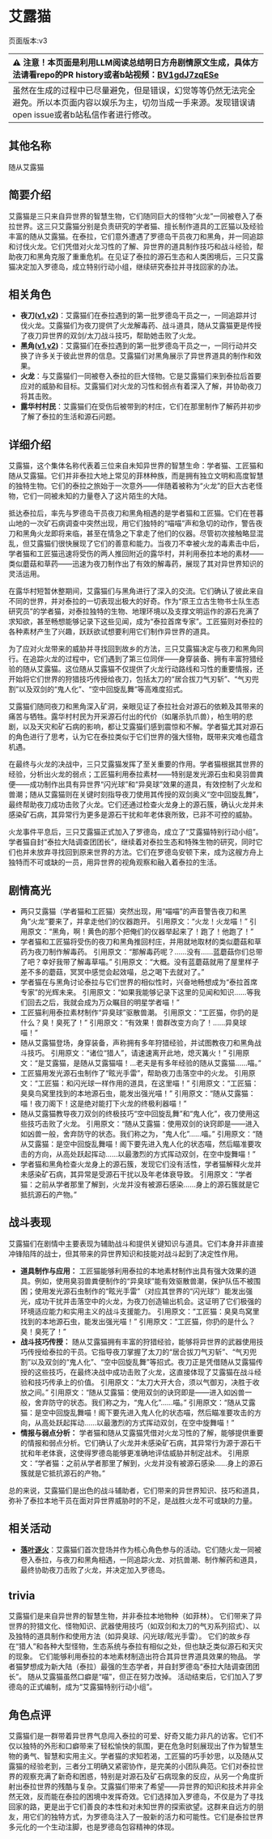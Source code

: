 # 艾露猫
页面版本:v3
 

| :warning: 注意！本页面是利用LLM阅读总结明日方舟剧情原文生成，具体方法请看repo的PR history或者b站视频：[BV1gdJ7zqESe](https://www.bilibili.com/video/BV1gdJ7zqESe/)         |
|:----------------------------|
| 虽然在生成的过程中已尽量避免，但是错误，幻觉等等仍然无法完全避免。所以本页面内容以娱乐为主，切勿当成一手来源。发现错误请open issue或者b站私信作者进行修改。|



## 其他名称
随从艾露猫
## 简要介绍
艾露猫是三只来自异世界的智慧生物，它们随同巨大的怪物“火龙”一同被卷入了泰拉世界。这三只艾露猫分别是负责研究的学者猫、擅长制作道具的工匠猫以及经验丰富的随从艾露猫。在泰拉，它们意外遭遇了罗德岛干员夜刀和黑角，并一同追踪和讨伐火龙。它们凭借对火龙习性的了解、异世界的道具制作技巧和战斗经验，帮助夜刀和黑角克服了重重危机。在见证了泰拉的源石生态和人类困境后，三只艾露猫决定加入罗德岛，成立特别行动小组，继续研究泰拉并寻找回家的办法。
## 相关角色
-   **夜刀([v1](../chars/char_502_nblade.md),[v2](char_502_nblade.md))**：艾露猫们在泰拉遇到的第一批罗德岛干员之一，一同追踪并讨伐火龙。艾露猫们为夜刀提供了火龙解毒药、战斗道具，随从艾露猫更是传授了夜刀异世界的双剑/太刀战斗技巧，帮助她击败了火龙。
-   **黑角([v1](../chars/char_500_noirc.md),[v2](char_500_noirc.md))**：艾露猫们在泰拉遇到的第一批罗德岛干员之一，一同行动并交换了许多关于彼此世界的信息。艾露猫们对黑角展示了异世界道具的制作和效果。
-   **火龙**：与艾露猫们一同被卷入泰拉的巨大怪物。它是艾露猫们来到泰拉后首要应对的威胁和目标。艾露猫们对火龙的习性和弱点有着深入了解，并协助夜刀将其击败。
-   **露华村村民**：艾露猫们在受伤后被带到的村庄，它们在那里制作了解药并初步了解了泰拉的生活和源石问题。
## 详细介绍
艾露猫，这个集体名称代表着三位来自未知异世界的智慧生命：学者猫、工匠猫和随从艾露猫。它们并非泰拉大地上常见的菲林种族，而是拥有独立文明和高度智慧的独特生物。它们的泰拉之旅始于一次意外——伴随着被称为“火龙”的巨大古老怪物，它们一同被未知的力量卷入了这片陌生的大陆。

抵达泰拉后，率先与罗德岛干员夜刀和黑角相遇的是学者猫和工匠猫。它们在苍暮山地的一次矿石病调查中突然出现，用它们独特的“喵喵”声和急切的动作，警告夜刀和黑角火龙即将来临，甚至在情急之下拿走了他们的仪器。尽管初次接触略显混乱，但艾露猫们很快展现了它们的善意和能力。当夜刀不幸被火龙的毒素击中后，学者猫和工匠猫迅速将受伤的两人推回附近的露华村，并利用泰拉本地的素材——类似蘑菇和草药——迅速为夜刀制作出了有效的解毒药，展现了其对异世界知识的灵活运用。

在露华村短暂休整期间，艾露猫们与黑角进行了深入的交流。它们确认了彼此来自不同的世界，并对泰拉的一切表现出极大的好奇。作为“原王立古生物书士队生态研究员”的学者猫，对泰拉独特的生物、地理环境以及支撑文明运作的源石充满了求知欲，甚至畅想能够记录下这些见闻，成为“泰拉首席专家”。工匠猫则对泰拉的各种素材产生了兴趣，跃跃欲试想要利用它们制作异世界的道具。

为了应对火龙带来的威胁并寻找回到故乡的方法，三只艾露猫决定与夜刀和黑角同行。在追踪火龙的过程中，它们遇到了第三位同伴——身穿装备、拥有丰富狩猎经验的随从艾露猫。这位随从艾露猫不仅提供了火龙行动路线和习性的重要情报，还开始将它们世界的狩猎技巧传授给夜刀，包括太刀的“居合拔刀气刃斩”、“气刃兜割”以及双剑的“鬼人化”、“空中回旋乱舞”等高难度招式。

艾露猫们随同夜刀和黑角深入矿洞，亲眼见证了泰拉社会对源石的依赖及其带来的痛苦与牺牲。露华村村民为开采源石付出的代价（如屠杀犰爪兽），柏生明的悲剧，以及天灾和矿石病的影响，都让艾露猫们感到震惊和不解。学者猫尤其对源石的角色进行了思考，认为它在泰拉类似于它们世界的强大怪物，既带来灾难也蕴含机遇。

在最终与火龙的决战中，三只艾露猫发挥了至关重要的作用。学者猫根据其世界的经验，分析出火龙的弱点；工匠猫利用泰拉素材——特别是发光源石虫和臭羽兽粪便——成功制作出具有异世界“闪光球”和“异臭球”效果的道具，有效控制了火龙和兽潮；随从艾露猫则在关键时刻指导夜刀使用其传授的双剑奥义“空中回旋乱舞”，最终帮助夜刀成功击败了火龙。它们还通过检查火龙身上的源石簇，确认火龙并未感染矿石病，其异常行为更多是源石干扰和年老体衰所致，已非不可控的威胁。

火龙事件平息后，三只艾露猫正式加入了罗德岛，成立了“艾露猫特别行动小组”。学者猫自封“泰拉大陆调查团团长”，继续着对泰拉生态和特殊生物的研究，同时它们也并未放弃寻找回到原来世界的方法。它们在罗德岛安顿下来，成为这艘方舟上独特而不可或缺的一员，用异世界的视角观察和融入着泰拉的生活。
## 剧情高光
*   两只艾露猫（学者猫和工匠猫）突然出现，用“喵喵”的声音警告夜刀和黑角“火龙”要来了，并拿走他们的仪器跑开。
    引用原文：“火龙！火龙喵！”
    引用原文：“黑角，啊！黄色的那个把俺们的仪器举起来了！跑了！他跑了！”
*   学者猫和工匠猫将受伤的夜刀和黑角推回村庄，并用就地取材的类似蘑菇和草药为夜刀制作解毒药。
    引用原文：“那解毒药呢？......没有......蓝蘑菇你们总带了吧？幸好我带了解毒草喵。”
    引用原文：“大概。没有蓝蘑菇就用了屋里样子差不多的蘑菇，冥冥中感觉会起效喵，总之喝下去就对了。”
*   学者猫在与黑角讨论泰拉与它们世界的相似性时，兴奋地畅想成为“泰拉首席专家”的光辉未来。
    引用原文：“如果我能够记录下这里的见闻和知识......等我们回去之后，我就会成为万众瞩目的明星学者喵！”
*   工匠猫利用泰拉素材制作“异臭球”驱散兽潮。
    引用原文：“工匠猫，你扔的是什么？臭！臭死了！”
    引用原文：“有效果！兽群改变方向了！......异臭球喵！”
*   随从艾露猫登场，身穿装备，声称拥有多年狩猎经验，并试图教夜刀和黑角战斗技巧。
    引用原文：“诸位“猎人”，请速速离开此地，熄灭篝火！”
    引用原文：“是艾露猫，是随从艾露猫喵！...老夫是有多年经验的随从艾露猫......喵。”
*   工匠猫用发光源石虫制作了“眩光手雷”，帮助夜刀击落空中的火龙。
    引用原文：“工匠猫：和闪光球一样作用的道具，在这里喵！”
    引用原文：“工匠猫：臭臭鸟窝里找到的本地源石虫，能发出强光喵！”
    引用原文：“随从艾露猫：喵！夜刀阁下！这是绝对能打下火龙的终极利器喵！”
*   随从艾露猫教导夜刀双剑的终极技巧“空中回旋乱舞”和“鬼人化”，夜刀使用这些技巧击败了火龙。
    引用原文：“随从艾露猫：使用双剑的诀窍即是——进入如凶兽一般，舍弃防守的状态。我们称之为，“鬼人化”......喵。”
    引用原文：“随从艾露猫：是空中回旋乱舞喵！阁下要先进入鬼人化的状态喵，然后瞄准要攻击的方向，从高处跃起挥动......以最激烈的方式挥动双剑，在空中旋舞喵！”
*   学者猫和黑角检查火龙身上的源石簇，发现它们没有活性，学者猫解释火龙并未感染矿石病，其异常是受源石干扰以及年老体衰导致。
    引用原文：“学者猫：之前从学者那里了解到，火龙并没有被源石感染......身上的源石簇就是它抵抗源石的产物。”
## 战斗表现
艾露猫们在剧情中主要表现为辅助战斗和提供关键知识与道具。它们本身并非直接冲锋陷阵的战士，但其带来的异世界知识和技能对战斗起到了决定性作用。

*   **道具制作与应用：** 工匠猫能够利用泰拉的本地素材制作出具有强大效果的道具。例如，使用臭羽兽粪便制作的“异臭球”能有效驱散兽潮，保护队伍不被围困；使用发光源石虫制作的“眩光手雷”（对应其世界的“闪光球”）能发出强光，成功干扰并击落空中的火龙，为夜刀创造输出机会。这证明了它们极强的环境适应能力和实用主义的战斗支援能力。
    引用原文：“工匠猫：臭臭鸟窝里找到的本地源石虫，能发出强光喵！”
    引用原文：“工匠猫，你扔的是什么？臭！臭死了！”
*   **战斗技巧传授：** 随从艾露猫拥有丰富的狩猎经验，能够将异世界的武器使用技巧传授给泰拉的干员。它指导夜刀掌握了太刀的“居合拔刀气刃斩”、“气刃兜割”以及双剑的“鬼人化”、“空中回旋乱舞”等招式。夜刀正是凭借随从艾露猫传授的这些技巧，在最终决战中成功击败了火龙，这直接体现了艾露猫在战斗经验和技巧传承上的价值。
    引用原文：“太刀大开大合，须以气御刃，决胜于收放之间。”
    引用原文：“随从艾露猫：使用双剑的诀窍即是——进入如凶兽一般，舍弃防守的状态。我们称之为，“鬼人化”......喵。”
    引用原文：“随从艾露猫：是空中回旋乱舞喵！阁下要先进入鬼人化的状态喵，然后瞄准要攻击的方向，从高处跃起挥动......以最激烈的方式挥动双剑，在空中旋舞喵！”
*   **情报与弱点分析：** 学者猫和随从艾露猫凭借对火龙习性的了解，能够提供重要的情报和弱点分析。它们确认了火龙并未感染矿石病，其异常行为源于源石干扰和年老体衰，这使得罗德岛能够更准确地评估威胁并制定战术。
    引用原文：“学者猫：之前从学者那里了解到，火龙并没有被源石感染......身上的源石簇就是它抵抗源石的产物。”

总的来说，艾露猫们是出色的战斗辅助者，它们带来的异世界知识、技巧和道具，弥补了泰拉本地干员在面对异世界威胁时的不足，是战胜火龙不可或缺的力量。
## 相关活动
-   **[落叶逐火](../stories/act24side.md)**：艾露猫们首次登场并作为核心角色参与的活动。它们随火龙一同被卷入泰拉，与夜刀和黑角相遇，一同追踪火龙、对抗兽潮、制作解药和道具，最终协助夜刀击败了火龙，并决定加入罗德岛。
## trivia
艾露猫们是来自异世界的智慧生物，并非泰拉本地物种（如菲林）。
它们带来了异世界的狩猎文化、怪物知识、武器使用技巧（如双剑和太刀的气刃系列招式）、以及独特的道具制作和使用方法（如异臭球、闪光球/眩光手雷）。
它们的故乡存在“猎人”和各种大型怪物，生态系统与泰拉有相似之处，但也缺乏类似源石和天灾的现象。
它们能够利用泰拉的本地素材制造出符合其异世界道具效果的物品。
学者猫梦想成为新大陆（泰拉）最强的生态学者，并自封罗德岛“泰拉大陆调查团团长”。
随从艾露猫虽然口癖是“喵”，但正在努力改掉。
活动结束后，它们加入了罗德岛的正式编制，成为“艾露猫特别行动小组”。
## 角色点评
艾露猫们是一群带着异世界气息闯入泰拉的可爱、好奇又能力非凡的访客。它们不仅以独特的外形和口癖带来了轻松愉快的氛围，更在危急时刻展现出了作为智慧生物的勇气、智慧和实用主义。学者猫的求知若渴，工匠猫的巧手妙思，以及随从艾露猫的经验老到，三者分工明确又紧密协作，是完美的小团队典范。它们对泰拉世界的观察充满了新奇和困惑，特别是对源石及矿石病现象的反应，从另一个角度折射出泰拉世界的残酷与复杂。艾露猫们带来了希望——异世界的知识和技术并非全然无效，反而能在泰拉的困境中发挥奇效。它们选择加入罗德岛，不仅是为了寻找回家的路，更是出于它们善良的本性和对未知世界的探索欲望。这群来自远方的朋友，用它们的独特方式，为罗德岛注入了一股新的活力和可能性。它们是泰拉世界多元化的一个生动注脚，也是罗德岛包容精神的体现。